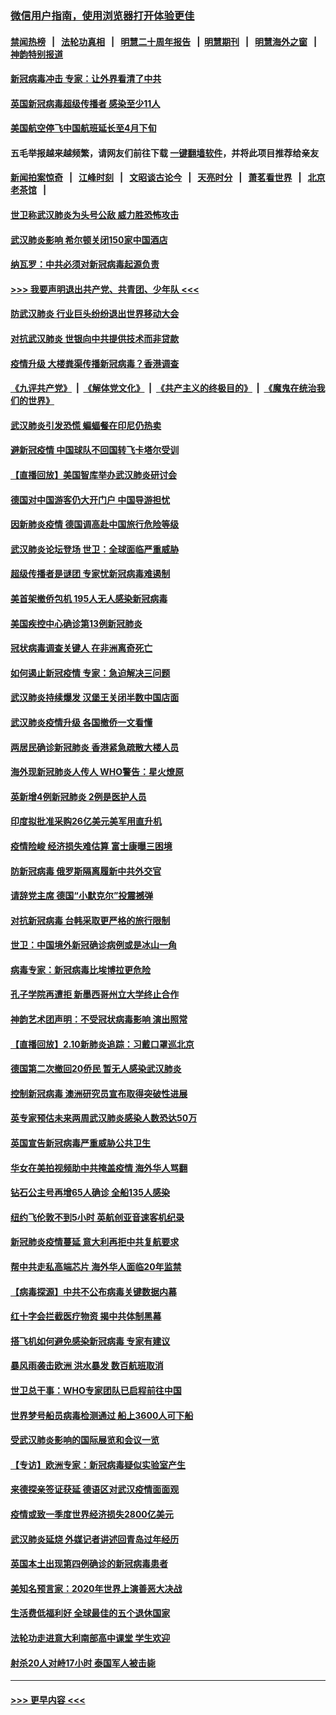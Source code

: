 ### [微信用户指南，使用浏览器打开体验更佳](https://github.com/gfw-breaker/banned-news1/blob/master/indexes/wechat-guide.md?t=0)
#### [禁闻热榜](热点新闻.md?t=0)  &nbsp;&nbsp;|&nbsp;&nbsp; [法轮功真相](https://github.com/gfw-breaker/truth/blob/master/README.md?t=0) &nbsp;&nbsp;|&nbsp;&nbsp; [明慧二十周年报告](https://github.com/gfw-breaker/mh-reports/blob/master/README.md?t=0) &nbsp;&nbsp;|&nbsp;&nbsp;[明慧期刊](https://github.com/gfw-breaker/mh-qikan) &nbsp;&nbsp;|&nbsp;&nbsp; [明慧海外之窗](https://github.com/gfw-breaker/mh-news/blob/master/README.md?t=0) &nbsp;&nbsp;|&nbsp;&nbsp; [神韵特别报道](https://github.com/gfw-breaker/mh-news/blob/master/shenyun.md?t=0)
#### [新冠病毒冲击 专家：让外界看清了中共](../pages/nsc418/n11862280.md?t=02120933) 
#### [英国新冠病毒超级传播者 感染至少11人](../pages/nsc418/n11862023.md?t=02120933) 
#### [美国航空停飞中国航班延长至4月下旬](../pages/nsc418/n11861970.md?t=02120933) 
#### 五毛举报越来越频繁，请网友们前往下载 [一键翻墙软件](https://github.com/gfw-breaker/ssr-accounts)，并将此项目推荐给亲友
#### [新闻拍案惊奇](https://github.com/gfw-breaker/banned-news1/blob/master/pages/link4.md) &nbsp;&nbsp;|&nbsp;&nbsp; [江峰时刻](https://github.com/gfw-breaker/banned-news1/blob/master/pages/link4.md) &nbsp;&nbsp;|&nbsp;&nbsp; [文昭谈古论今](https://github.com/gfw-breaker/banned-news1/blob/master/pages/link4.md) &nbsp;&nbsp;|&nbsp;&nbsp; [天亮时分](https://github.com/gfw-breaker/banned-news1/blob/master/pages/link4.md) &nbsp;&nbsp;|&nbsp;&nbsp; [萧茗看世界](https://github.com/gfw-breaker/banned-news1/blob/master/pages/link4.md) &nbsp;&nbsp;|&nbsp;&nbsp; [北京老茶馆](https://github.com/gfw-breaker/banned-news1/blob/master/pages/link4.md) &nbsp;&nbsp;|&nbsp;&nbsp; 
#### [世卫称武汉肺炎为头号公敌 威力胜恐怖攻击](../pages/nsc418/n11861982.md?t=02120933) 
#### [武汉肺炎影响 希尔顿关闭150家中国酒店](../pages/nsc418/n11859887.md?t=02120933) 
#### [纳瓦罗：中共必须对新冠病毒起源负责](../pages/nsc418/n11861810.md?t=02120933) 
#### [>>> 我要声明退出共产党、共青团、少年队 <<<](https://github.com/begood0513/goodnews/blob/master/quit/letter.md) 
#### [防武汉肺炎 行业巨头纷纷退出世界移动大会](../pages/nsc418/n11861795.md?t=02120933) 
#### [对抗武汉肺炎 世银向中共提供技术而非贷款](../pages/nsc418/n11861652.md?t=02120933) 
#### [疫情升级 大楼粪渠传播新冠病毒？香港调查](../pages/nsc418/n11861556.md?t=02120933) 
#### [《九评共产党》](https://github.com/begood0513/9ping.md/blob/master/README.md) &nbsp;|&nbsp; [《解体党文化》](../../../../jtdwh.md/blob/master/README.md)  &nbsp;|&nbsp; [《共产主义的终极目的》](../../../../gczydzjmd.md/blob/master/README.md) &nbsp;|&nbsp; [《魔鬼在统治我们的世界》](../../../../mgztzwmdsj.md/blob/master/README.md) 
#### [武汉肺炎引发恐慌 蝙蝠餐在印尼仍热卖](../pages/nsc418/n11861352.md?t=02120933) 
#### [避新冠疫情 中国球队不回国转飞卡塔尔受训](../pages/nsc418/n11861447.md?t=02120933) 
#### [【直播回放】美国智库举办武汉肺炎研讨会](../pages/nsc418/n11859838.md?t=02120933) 
#### [德国对中国游客仍大开门户 中国导游担忧](../pages/nsc418/n11861144.md?t=02120933) 
#### [因新肺炎疫情 德国调高赴中国旅行危险等级](../pages/nsc418/n11861064.md?t=02120933) 
#### [武汉肺炎论坛登场 世卫：全球面临严重威胁](../pages/nsc418/n11860999.md?t=02120933) 
#### [超级传播者是谜团 专家忧新冠病毒难遏制](../pages/nsc418/n11859686.md?t=02120933) 
#### [美首架撤侨包机 195人无人感染新冠病毒](../pages/nsc418/n11859908.md?t=02120933) 
#### [美国疾控中心确诊第13例新冠肺炎](../pages/nsc418/n11859966.md?t=02120933) 
#### [冠状病毒调查关键人 在非洲离奇死亡](../pages/nsc418/n11859798.md?t=02120933) 
#### [如何遏止新冠疫情 专家：急迫解决三问题](../pages/nsc418/n11859685.md?t=02120933) 
#### [武汉肺炎持续爆发 汉堡王关闭半数中国店面](../pages/nsc418/n11859365.md?t=02120933) 
#### [武汉肺炎疫情升级 各国撤侨一文看懂](../pages/nsc418/n11859313.md?t=02120933) 
#### [两居民确诊新冠肺炎 香港紧急疏散大楼人员](../pages/nsc418/n11859332.md?t=02120933) 
#### [海外现新冠肺炎人传人 WHO警告：星火燎原](../pages/nsc418/n11859252.md?t=02120933) 
#### [英新增4例新冠肺炎 2例是医护人员](../pages/nsc418/n11856625.md?t=02120933) 
#### [印度拟批准采购26亿美元美军用直升机](../pages/nsc418/n11859143.md?t=02120933) 
#### [疫情险峻 经济损失难估算 富士康曝三困境](../pages/nsc418/n11859120.md?t=02120933) 
#### [防新冠病毒 俄罗斯隔离履新中共外交官](../pages/nsc418/n11859079.md?t=02120933) 
#### [请辞党主席 德国“小默克尔”投震撼弹](../pages/nsc418/n11858583.md?t=02120933) 
#### [对抗新冠病毒 台韩采取更严格的旅行限制](../pages/nsc418/n11858936.md?t=02120933) 
#### [世卫：中国境外新冠确诊病例或是冰山一角](../pages/nsc418/n11858781.md?t=02120933) 
#### [病毒专家：新冠病毒比埃博拉更危险](../pages/nsc418/n11858572.md?t=02120933) 
#### [孔子学院再遭拒 新墨西哥州立大学终止合作](../pages/nsc418/n11858661.md?t=02120933) 
#### [神韵艺术团声明：不受冠状病毒影响 演出照常](../pages/nsc418/n11858801.md?t=02120933) 
#### [【直播回放】2.10新肺炎追踪：习戴口罩巡北京](../pages/nsc418/n11858548.md?t=02120933) 
#### [德国第二次撤回20侨民 暂无人感染武汉肺炎](../pages/nsc418/n11858633.md?t=02120933) 
#### [控制新冠病毒 澳洲研究员宣布取得突破性进展](../pages/nsc418/n11858505.md?t=02120933) 
#### [英专家预估未来两周武汉肺炎感染人数恐达50万](../pages/nsc418/n11857886.md?t=02120933) 
#### [英国宣告新冠病毒严重威胁公共卫生](../pages/nsc418/n11858285.md?t=02120933) 
#### [华女在美拍视频助中共掩盖疫情 海外华人骂翻](../pages/nsc418/n11857407.md?t=02120933) 
#### [钻石公主号再增65人确诊 全船135人感染](../pages/nsc418/n11857366.md?t=02120933) 
#### [纽约飞伦敦不到5小时 英航创亚音速客机纪录](../pages/nsc418/n11857405.md?t=02120933) 
#### [新冠肺炎疫情蔓延 意大利再拒中共复航要求](../pages/nsc418/n11857200.md?t=02120933) 
#### [帮中共走私高端芯片 海外华人面临20年监禁](../pages/nsc418/n11855016.md?t=02120933) 
#### [【病毒探源】中共不公布病毒关键数据内幕](../pages/nsc418/n11856584.md?t=02120933) 
#### [红十字会拦截医疗物资 揭中共体制黑幕](../pages/nsc418/n11856750.md?t=02120933) 
#### [搭飞机如何避免感染新冠病毒 专家有建议](../pages/nsc418/n11853427.md?t=02120933) 
#### [暴风雨袭击欧洲 洪水暴发 数百航班取消](../pages/nsc418/n11856453.md?t=02120933) 
#### [世卫总干事：WHO专家团队已启程前往中国](../pages/nsc418/n11856612.md?t=02120933) 
#### [世界梦号船员病毒检测通过 船上3600人可下船](../pages/nsc418/n11856520.md?t=02120933) 
#### [受武汉肺炎影响的国际展览和会议一览](../pages/nsc418/n11856420.md?t=02120933) 
#### [【专访】欧洲专家：新冠病毒疑似实验室产生](../pages/nsc418/n11856378.md?t=02120933) 
#### [来德探亲签证获延 德语区对武汉疫情面面观](../pages/nsc418/n11856283.md?t=02120933) 
#### [疫情或致一季度世界经济损失2800亿美元](../pages/nsc418/n11855639.md?t=02120933) 
#### [武汉肺炎延烧 外媒记者讲述回青岛过年经历](../pages/nsc418/n11856159.md?t=02120933) 
#### [英国本土出现第四例确诊的新冠病毒患者](../pages/nsc418/n11855930.md?t=02120933) 
#### [美知名预言家：2020年世界上演善恶大决战](../pages/nsc418/n11855418.md?t=02120933) 
#### [生活费低福利好 全球最佳的五个退休国家](../pages/nsc418/n11848347.md?t=02120933) 
#### [法轮功走进意大利南部高中课堂 学生欢迎](../pages/nsc418/n11853859.md?t=02120933) 
#### [射杀20人对峙17小时 泰国军人被击毙](../pages/nsc418/n11854869.md?t=02120933) 

----
#### [ >>> 更早内容 <<< ](../indexes/nsc418-earlier.md)
